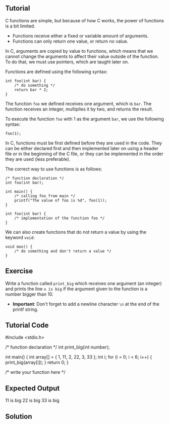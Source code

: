 Tutorial
--------

C functions are simple, but because of how C works, the power of functions is a bit limited.

* Functions receive either a fixed or variable amount of arguments.
* Functions can only return one value, or return no value.

In C, arguments are copied by value to functions, which means that we cannot change the arguments to affect their value outside of
the function. To do that, we must use pointers, which are taught later on.

Functions are defined using the following syntax:

    int foo(int bar) {
        /* do something */
        return bar * 2;
    }

The function `foo` we defined receives one argument, which is `bar`. The function receives an integer, multiplies it by two, and returns the result. 

To execute the function `foo` with 1 as the argument `bar`, we use the following syntax:

    foo(1);

In C, functions must be first defined before they are used in the code. They can be either declared first and then implemented later on using a 
header file or in the beginning of the C file, or they can be implemented in the order they are used (less preferable).

The correct way to use functions is as follows:

    /* function declaration */
    int foo(int bar);

    int main() {
        /* calling foo from main */
        printf("The value of foo is %d", foo(1));
    }

    int foo(int bar) {
        /* implementation of the function foo */
    }

We can also create functions that do not return a value by using the keyword `void`:

    void moo() {
        /* do something and don't return a value */
    }

Exercise
--------

Write a function called `print_big` which receives one argument (an integer) and prints the line `x is big` if the argument given
to the function is a number bigger than 10. 

* **Important**: Don't forget to add a newline character `\n` at the end of the printf string.

Tutorial Code
-------------

#include <stdio.h>

/* function declaration */
int print_big(int number);

int main() {
  int array[] = { 1, 11, 2, 22, 3, 33 };
  int i;
  for (i = 0; i < 6; i++) {
    print_big(array[i]);
  }
  return 0;
}

/* write your function here */

Expected Output
---------------

11 is big
22 is big
33 is big

Solution
--------
